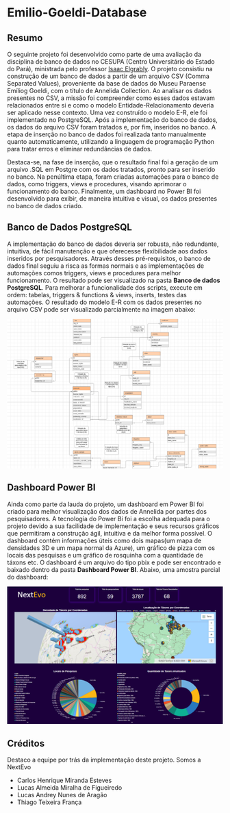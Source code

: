 # Emilio-Goeldi-Database
<h2>Resumo</h2>

<p>
  O seguinte projeto foi desenvolvido como parte de uma avaliação da disciplina de banco de dados no CESUPA (Centro Universitário do Estado do Pará), ministrada pelo professor <a href="https://www.linkedin.com/in/isaac-elgrably-8a3440115/">Isaac Elgrably</a>. O projeto consistiu na construção de um banco de dados a partir de um arquivo CSV (Comma Separated Values), proveniente da base de dados do Museu Paraense Emíliog Goeldi, com o título de Annelida Collection. Ao analisar os dados presentes no CSV, a missão foi compreender como esses dados estavam relacionados entre si e como o modelo Entidade-Relacionamento deveria ser aplicado nesse contexto. Uma vez construído o modelo E-R, ele foi implementado no PostgreSQL. Após a implementação do banco de dados, os dados do arquivo CSV foram tratados e, por fim, inseridos no banco. A etapa de inserção no banco de dados foi realizada tanto manualmente quanto automaticamente, utilizando a linguagem de programação Python para tratar erros e eliminar redundâncias de dados.
</p>

<p>
Destaca-se, na fase de inserção, que o resultado final foi a geração de um arquivo .SQL em Postgre com os dados tratados, pronto para ser inserido no banco. Na penúltima etapa, foram criadas automações para o banco de dados, como triggers, views e procedures, visando aprimorar o funcionamento do banco. Finalmente, um dashboard no Power BI foi desenvolvido para exibir, de maneira intuitiva e visual, os dados presentes no banco de dados criado.
</p>

<h2>Banco de Dados PostgreSQL</h2>

<p>
  A implementação do banco de dados deveria ser robusta, não redundante, intuitiva, de fácil manutenção e que oferecesse flexibilidade aos dados inseridos por pesquisadores. Através desses pré-requisitos, o banco de dados final seguiu a risca as formas normais e as implementações de automações comos triggers, views e procedures para melhor funcionamento. O resultado pode ser visualizado na pasta <b>Banco de dados PostgreSQL</b>. Para melhorar a funcionalidade dos scripts, execute em ordem: tabelas, triggers & functions & views, inserts, testes das automações. O resultado do modelo E-R com os dados presentes no arquivo CSV pode ser visualizado parcialmente na imagem abaixo:
</p>
<img src="Imagens/Banco de Dados/Modelo E-R Parcial.png">

<h2>Dashboard Power BI</h2>

<p>
  Ainda como parte da lauda do projeto, um dashboard em Power BI foi criado para melhor visualização dos dados de Annelida por partes dos pesquisadores. A tecnologia do Power Bi foi a escolha adequada para o projeto devido a sua facilidade de implementação e seus recursos gráficos que permitiram a construção ágil, intuitiva e da melhor forma possível. O dashboard contém informações úteis como dois mapas(um mapa de densidades 3D e um mapa normal da Azure), um gráfico de pizza com os locais das pesquisas e um gráfico de rosquinha com a quantidade de táxons etc. O dashboard é um arquivo do tipo pbix e pode ser encontrado e baixado dentro da pasta <b>Dashboard Power BI</b>. Abaixo, uma amostra parcial do dashboard:
</p>
<img src="Imagens/Dashboard Power BI/Dashboard Goeldi Parcial.png">

<h2>Créditos</h2>
<p>Destaco a equipe por trás da implementação deste projeto. Somos a NextEvo</p>
<ul>
  <li>Carlos Henrique Miranda Esteves</li>
  <li>Lucas Almeida Miralha de Figueiredo</li>
  <li>Lucas Andrey Nunes de Aragão</li>
  <li>Thiago Teixeira França</li>
</ul>


